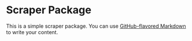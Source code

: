 # Scraper Package

This is a simple scraper package. You can use
[GitHub-flavored Markdown](https://guides.github.com/features/mastering-markdown/)
to write your content.